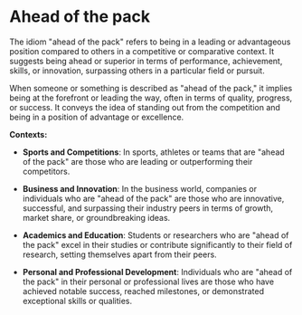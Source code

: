 # Ahead of the pack

The idiom "ahead of the pack" refers to being in a leading or advantageous position compared to others in a competitive or comparative context. It suggests being ahead or superior in terms of performance, achievement, skills, or innovation, surpassing others in a particular field or pursuit.

When someone or something is described as "ahead of the pack," it implies being at the forefront or leading the way, often in terms of quality, progress, or success. It conveys the idea of standing out from the competition and being in a position of advantage or excellence.

**Contexts:**

* **Sports and Competitions**: In sports, athletes or teams that are "ahead of the pack" are those who are leading or outperforming their competitors.

* **Business and Innovation**: In the business world, companies or individuals who are "ahead of the pack" are those who are innovative, successful, and surpassing their industry peers in terms of growth, market share, or groundbreaking ideas.

* **Academics and Education**: Students or researchers who are "ahead of the pack" excel in their studies or contribute significantly to their field of research, setting themselves apart from their peers.

* **Personal and Professional Development**: Individuals who are "ahead of the pack" in their personal or professional lives are those who have achieved notable success, reached milestones, or demonstrated exceptional skills or qualities.

